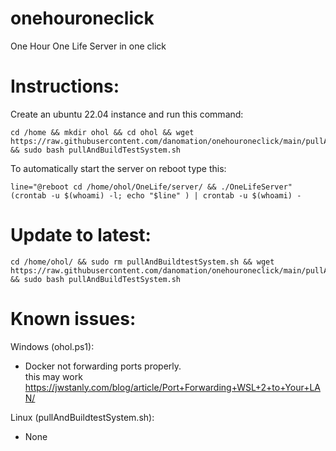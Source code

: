 # onehouroneclick
One Hour One Life Server in one click


# Instructions:    
  Create an ubuntu 22.04 instance and run this command:   
```
cd /home && mkdir ohol && cd ohol && wget https://raw.githubusercontent.com/danomation/onehouroneclick/main/pullAndBuildTestSystem.sh && sudo bash pullAndBuildTestSystem.sh
```

  To automatically start the server on reboot type this:
```
line="@reboot cd /home/ohol/OneLife/server/ && ./OneLifeServer"
(crontab -u $(whoami) -l; echo "$line" ) | crontab -u $(whoami) -
```    


# Update to latest:
```
cd /home/ohol/ && sudo rm pullAndBuildtestSystem.sh && wget https://raw.githubusercontent.com/danomation/onehouroneclick/main/pullAndBuildTestSystem.sh && sudo bash pullAndBuildTestSystem.sh
```


# Known issues:    
Windows (ohol.ps1):  
* Docker not forwarding ports properly.  
this may work https://jwstanly.com/blog/article/Port+Forwarding+WSL+2+to+Your+LAN/  

Linux (pullAndBuildtestSystem.sh):  
* None
